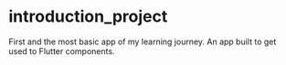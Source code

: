 # introduction_project

First and the most basic app of my learning journey. An app built to get used to Flutter components.

